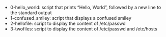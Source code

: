 - 0-hello_world: script that prints “Hello, World”, followed by a new line to the standard output
- 1-confused_smiley: script that displays a confused smiley
- 2-hellofile: script to display the content of /etc/passwd
- 3-twofiles: script to display the content of /etc/passwd and /etc/hosts
